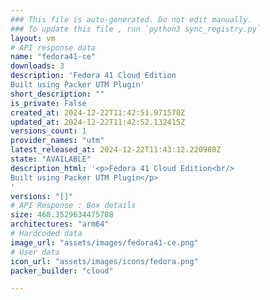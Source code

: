 ```yaml
---
### This file is auto-generated. Do not edit manually.
### To update this file , run `python3 sync_registry.py`
layout: vm
# API response data
name: "fedora41-ce"
downloads: 3
description: 'Fedora 41 Cloud Edition
Built using Packer UTM Plugin'
short_description: ""
is_private: False
created_at: 2024-12-22T11:42:51.971570Z
updated_at: 2024-12-22T11:42:52.132415Z
versions_count: 1
provider_names: "utm"
latest_released_at: 2024-12-22T11:43:12.220980Z
state: "AVAILABLE"
description_html: '<p>Fedora 41 Cloud Edition<br/>
Built using Packer UTM Plugin</p>
'
versions: "[]"
# API Response : Box details
size: 468.3529634475708
architectures: "arm64"
# Hardcoded data
image_url: "assets/images/fedora41-ce.png"
# User data
icon_url: "assets/images/icons/fedora.png"
packer_builder: "cloud"

---
```

